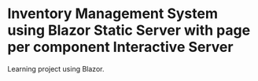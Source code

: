 # Inventory Management System using Blazor Static Server with page per component Interactive Server
Learning project using Blazor.
